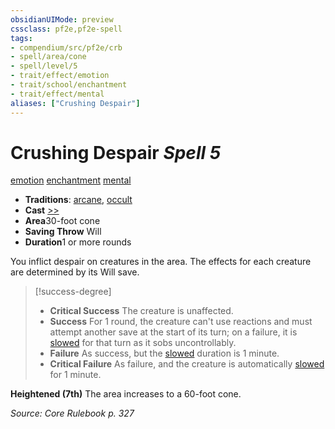 ```yaml
---
obsidianUIMode: preview
cssclass: pf2e,pf2e-spell
tags:
- compendium/src/pf2e/crb
- spell/area/cone
- spell/level/5
- trait/effect/emotion
- trait/school/enchantment
- trait/effect/mental
aliases: ["Crushing Despair"]
---
```

# Crushing Despair *Spell 5*   
[emotion](emotion.md)  [enchantment](enchantment.md)  [mental](mental.md)  

- **Traditions**: [arcane](arcane.md), [occult](occult.md)
- **Cast** [>>](chapter-9-playing-the-game.md#Actions "Two-Action") 
- **Area**30-foot cone
- **Saving Throw** Will
- **Duration**1 or more rounds

You inflict despair on creatures in the area. The effects for each creature are determined by its Will save.

> [!success-degree] 
> - **Critical Success** The creature is unaffected.
> - **Success** For 1 round, the creature can't use reactions and must attempt another save at the start of its turn; on a failure, it is [slowed](conditions.md#Slowed) for that turn as it sobs uncontrollably.
> - **Failure** As success, but the [slowed](conditions.md#Slowed) duration is 1 minute.
> - **Critical Failure** As failure, and the creature is automatically [slowed](conditions.md#Slowed) for 1 minute.

**Heightened (7th)** The area increases to a 60-foot cone.

*Source: Core Rulebook p. 327*